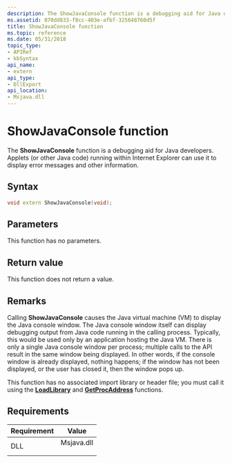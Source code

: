 ```yaml
---
description: The ShowJavaConsole function is a debugging aid for Java developers. Applets (or other Java code) running within Internet Explorer can use it to display error messages and other information.
ms.assetid: 070dd833-f8cc-403e-afbf-325648760d5f
title: ShowJavaConsole function
ms.topic: reference
ms.date: 05/31/2018
topic_type: 
- APIRef
- kbSyntax
api_name: 
- extern
api_type: 
- DllExport
api_location: 
- Msjava.dll
---
```


# ShowJavaConsole function

The **ShowJavaConsole** function is a debugging aid for Java developers. Applets (or other Java code) running within Internet Explorer can use it to display error messages and other information.

## Syntax


```C++
void extern ShowJavaConsole(void);
```



## Parameters

This function has no parameters.

<dl></dl>

## Return value

This function does not return a value.

## Remarks

Calling **ShowJavaConsole** causes the Java virtual machine (VM) to display the Java console window. The Java console window itself can display debugging output from Java code running in the calling process. Typically, this would be used only by an application hosting the Java VM. There is only a single Java console window per process; multiple calls to the API result in the same window being displayed. In other words, if the console window is already displayed, nothing happens; if the window has not been displayed, or the user has closed it, then the window pops up.

This function has no associated import library or header file; you must call it using the [**LoadLibrary**](/windows/win32/api/libloaderapi/nf-libloaderapi-loadlibrarya) and [**GetProcAddress**](/windows/win32/api/libloaderapi/nf-libloaderapi-getprocaddress) functions.

## Requirements



| Requirement | Value |
|----------------|---------------------------------------------------------------------------------------|
| DLL<br/> | <dl> <dt>Msjava.dll</dt> </dl> |



 

 

